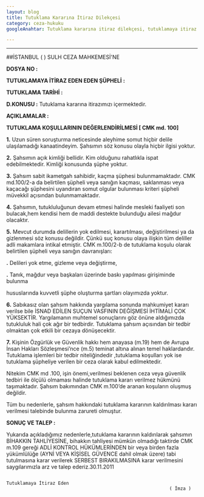 ```yaml
---
layout: blog
title: Tutuklama Kararına İtiraz Dilekçesi
category: ceza-hukuku
googleAnahtar: Tutuklama kararına itiraz dilekçesi, tutuklamaya itiraz dilekçe örneği, tutuklama kararı, tutuklama kararına itiraz, Ceza avukatı, avukat, tutuklama koşulları, tutuklama şartları, tutuklama nedeni, tutuklama nedenleri, ceza avukatı arıyorum istanbul, Bakırköy, Ataköy Ceza avukatı Baran Doğan

---
```

---

##İSTANBUL  (   )  SULH CEZA MAHKEMESİ'NE

**DOSYA NO			:**
 
**TUTUKLAMAYA 
İTİRAZ EDEN
EDEN ŞÜPHELİ**		**:** 

**TUTUKLAMA TARİHİ	:** 

**D.KONUSU			:** Tutuklama kararına itirazımızı içermektedir.

**AÇIKLAMALAR		:**


**TUTUKLAMA KOŞULLARININ DEĞERLENDİRİLMESİ [ CMK md. 100]**

**1.**	Uzun süren soruşturma neticesinde aleyhime somut hiçbir delile ulaşılamadığı kanaatindeyim. Şahsımın söz konusu olayla hiçbir ilgisi yoktur.

**2.**	Şahsımın açık kimliği bellidir. Kim olduğunu rahatlıkla ispat edebilmektedir. Kimliği konusunda şüphe yoktur.

**3.**	Şahsım sabit ikametgah sahibidir, kaçma şüphesi bulunmamaktadır. CMK md.100/2-a da belirtilen şüpheli veya sanığın  kaçması, saklanması  veya kaçacağı şüphesini uyandıran somut olgular bulunması kriteri şüpheli müvekkil açısından bulunmamaktadır.

**4.**	Şahsımın, tutukluluğunun devam etmesi halinde mesleki faaliyeti son bulacak,hem kendisi hem de maddi destekte bulunduğu ailesi mağdur olacaktır.

**5.**	Mevcut durumda delillerin yok edilmesi, karartılması, değiştirilmesi  ya da gizlenmesi söz konusu değildir. Çünkü suç konusu olaya ilişkin  tüm deliller  adli makamlara intikal etmiştir. CMK m.100/2-b de tutuklama  koşulu olarak belirtilen  şüpheli veya sanığın davranışları:                          

**.**   Delileri  yok etme, gizleme veya değiştirme,

**.**   Tanık, mağdur veya  başkaları üzerinde baskı yapılması girişiminde bulunma

 hususlarında kuvvetli şüphe oluşturma şartları olayımızda yoktur.

**6.**  Sabıkasız olan şahsım hakkında yargılama sonunda mahkumiyet kararı verilse  bile İSNAD EDİLEN SUÇUN VASFININ DEĞİŞMESİ İHTİMALİ ÇOK YÜKSEKTİR. Yargılamanın muhtemel sonuçlarını göz önüne aldığımızda tutukluluk 	hali çok ağır bir tedbirdir. Tutuklama şahsım açısından bir tedbir olmaktan çok 	etkili bir cezaya dönüşecektir.

**7.**  Kişinin Özgürlük ve Güvenlik hakkı  hem anayasa (m.19) hem de Avrupa İnsan Hakları Sözleşmesi’nce (m.5) teminat altına alınan temel haklardandır. Tutuklama  işlemleri  bir tedbir niteliğindedir ,tutuklama koşulları  yok ise tutuklama şüpheliye verilen bir ceza olarak kabul edilmektedir. 

Nitekim CMK md .100, işin önemi,verilmesi  beklenen ceza veya güvenlik tedbiri ile  ölçülü olmaması halinde tutuklama kararı verilmez  hükmünü taşımaktadır. Şahsım bakımından CMK m.100’de aranan koşuların oluşmuş değildir. 

Tüm bu nedenlerle, şahsım  hakkındaki tutuklama kararının kaldırılması kararı verilmesi talebinde bulunma  zarureti olmuştur.


**SONUÇ VE TALEP		:** 

Yukarıda açıkladığımız nedenlerle,tutuklama kararının  kaldırılarak şahsımın BİHAKKIN  TAHLİYESİNE, bihakkın tahliyesi mümkün olmadığı  taktirde CMK m.109 gereği ADLİ KONTROL HÜKÜMLERİNDEN  bir veya birden fazla  yükümlülüğe (AYNİ VEYA  KİŞİSEL GÜVENCE dahil olmak üzere) tabi tutulmasına karar verilerek SERBEST BIRAKILMASINA  karar verilmesini saygılarımızla  arz ve talep ederiz.30.11.2011


                                                                 Tutuklamaya İtiraz Eden
		                                                        ( İmza )


